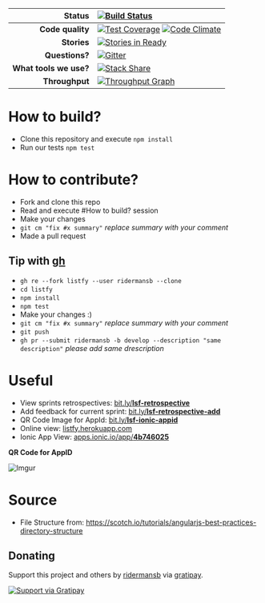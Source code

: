 |**Status**        |[![Build Status](https://semaphoreci.com/api/v1/projects/edf2ae1a-b10e-447c-a6e4-e8a3998ce4ef/462856/badge.svg)](https://semaphoreci.com/ridermansb/listfy)|
|-------------:|:------|
|**Code quality** |[![Test Coverage](https://codeclimate.com/github/Ridermansb/listfy/badges/coverage.svg)](https://codeclimate.com/github/Ridermansb/listfy/coverage) [![Code Climate](https://codeclimate.com/github/Ridermansb/listfy/badges/gpa.svg)](https://codeclimate.com/github/Ridermansb/listfy)|
|**Stories**       |[![Stories in Ready](https://badge.waffle.io/Ridermansb/listfy.png?label=ready&title=ready%20stories)](http://waffle.io/Ridermansb/listfy) |
|**Questions?**   |[![Gitter](https://badges.gitter.im/Join%20Chat.svg)](https://gitter.im/Ridermansb/listfy?utm_source=badge&utm_medium=badge&utm_campaign=pr-badge)|
|**What tools we use?**  |[![Stack Share](http://img.shields.io/badge/tech-stack-0690fa.svg?style=flat)](http://stackshare.io/Ridermansb/listfy)|
|**Throughput**|[![Throughput Graph](https://graphs.waffle.io/Ridermansb/listfy/throughput.svg)](https://waffle.io/Ridermansb/listfy/metrics)|

# How to build?

 * Clone this repository and execute `npm install`
 * Run our tests `npm test`

# How to contribute?

 - Fork and clone this repo
 - Read and execute #How to build? session
 - Make your changes
 - `git cm "fix #x summary"` *replace summary with your comment*
 - Made a pull request


 ## Tip with [gh](http://nodegh.io/)

 * `gh re --fork listfy --user ridermansb --clone`
 * `cd listfy`
 * `npm install`
 * `npm test`
 * Make your changes :)
 *  `git cm "fix #x summary"` *replace summary with your comment*
 * `git push`
 * `gh pr --submit ridermansb -b develop --description "same description"` *please add same drescription*

# Useful

  - View sprints retrospectives: [bit.ly/**lsf-retrospective**](http://bit.ly/lsf-retrospective)
  - Add feedback for current sprint: [bit.ly/**lsf-retrospective-add**](http://bit.ly/lsf-retrospective-add)
  - QR Code Image for AppId: [bit.ly/**lsf-ionic-appid**](http://bit.ly/lsf-ionic-appid)
  - Online view:  [listfy.herokuapp.com](http://listfy.herokuapp.com)
  - Ionic App View: [apps.ionic.io/app/**4b746025**](https://apps.ionic.io/app/4b746025)

**QR Code for AppID**

![Imgur](http://i.imgur.com/yeR7MbE.png)

# Source
* File Structure from: https://scotch.io/tutorials/angularjs-best-practices-directory-structure

## Donating
Support this project and others by [ridermansb](https://gratipay.com/ridermansb/) via [gratipay](https://gratipay.com/ridermansb/).

[![Support via Gratipay](https://cdn.rawgit.com/gratipay/gratipay-badge/2.3.0/dist/gratipay.png)](https://gratipay.com/ridermansb/)

